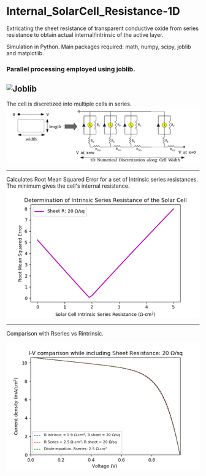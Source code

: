 # Internal_SolarCell_Resistance-1D
Extricating the sheet resistance of transparent conductive oxide from series resistance to obtain actual internal/intrinsic of the active layer.

Simulation in Python. Main packages required: math, numpy, scipy, joblib and matplotlib.

### Parallel processing employed using joblib.

![Joblib](threads_vs_time_temp.png)
-----
The cell is discretized into multiple cells in series.
![Schematic](Schematic.png)

-----
Calculates Root Mean Squared Error for a set of Intrinsic series resistances. The minimum gives the cell's internal resistance.
![RMSE](RMSerror_vs_Rintrinsic.png)

-----
Comparison with Rseries vs Rintrinsic.

![plot](IV_RintrinsicDetermination_v3.png)
